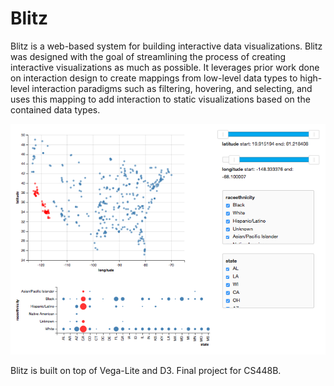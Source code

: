 # Blitz
Blitz is a web-based system for building interactive data visualizations. Blitz was designed with the goal of streamlining the process of creating interactive visualizations as much as possible. It leverages prior work done on interaction design to create mappings from low-level data types to high-level interaction paradigms such as filtering, hovering, and selecting, and uses this mapping to add interaction to static visualizations based on the contained data types.

![alt tag](https://github.com/hovanter/cs448b-finalproj/blob/master/screenshot.png)

Blitz is built on top of Vega-Lite and D3. Final project for CS448B.
